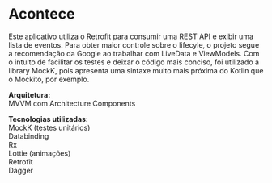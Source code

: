 # Acontece

Este aplicativo utiliza o Retrofit para consumir uma REST API e exibir uma lista de eventos. Para obter maior controle sobre o lifecyle, o projeto segue a recomendação da Google ao trabalhar com LiveData e ViewModels. Com o intuito de facilitar os testes e deixar o código mais conciso, foi utilizado a library MockK, pois apresenta uma sintaxe muito mais próxima do Kotlin que o Mockito, por exemplo. 

<b>Arquitetura:</b><br>
MVVM com Architecture Components

<b>Tecnologias utilizadas:</b><br>
MockK (testes unitários)<br>
Databinding<br>
Rx<br>
Lottie (animações)<br>
Retrofit<br>
Dagger<br>
